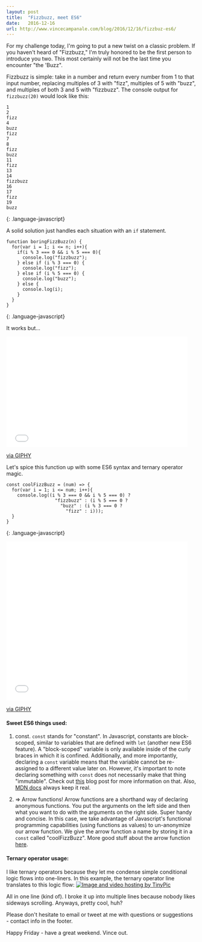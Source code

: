 ```yaml
---
layout: post
title:  "Fizzbuzz, meet ES6"
date:   2016-12-16
url: http://www.vincecampanale.com/blog/2016/12/16/fizzbuz-es6/
---
```


For my challenge today, I'm going to put a new twist on a classic problem. If you haven't heard of "Fizzbuzz," I'm truly honored to be the first person to introduce you two. This most certainly will not be the last time you encounter "the 'Buzz".

Fizzbuzz is simple: take in a number and return every number from 1 to that input number, replacing multiples of 3 with "fizz", multiples of 5 with "buzz", and multiples of both 3 and 5 with "fizzbuzz". The console output for `fizzbuzz(20)` would look like this:
```
1
2
fizz
4
buzz
fizz
7
8
fizz
buzz
11
fizz
13
14
fizzbuzz
16
17
fizz
19
buzz
```
{: .language-javascript}

A solid solution just handles each situation with an `if` statement.

```
function boringFizzBuzz(n) {
  for(var i = 1; i <= n; i++){
    if(i % 3 === 0 && i % 5 === 0){
      console.log("fizzbuzz");
    } else if (i % 3 === 0) {
      console.log("fizz");
    } else if (i % 5 === 0) {
      console.log("buzz");
    } else {
      console.log(i);
    }
  }
}
```
{: .language-javascript}

It works but...
<iframe src="//giphy.com/embed/xTiTndCIut7o7OpEL6" width="480" height="292" frameBorder="0" class="giphy-embed" allowFullScreen></iframe><p><a href="http://giphy.com/gifs/mashable-xTiTndCIut7o7OpEL6">via GIPHY</a></p>

Let's spice this function up with some ES6 syntax and ternary operator magic.

```
const coolFizzBuzz = (num) => {
  for(var i = 1; i <= num; i++){
    console.log((i % 3 === 0 && i % 5 === 0) ?
                  "fizzbuzz" : (i % 5 === 0 ?
                    "buzz" : (i % 3 === 0 ?
                      "fizz" : i)));
  }
}
```
{: .language-javascript}

<iframe src="//giphy.com/embed/6FymBmqKeBrl6" width="480" height="421" frameBorder="0" class="giphy-embed" allowFullScreen></iframe><p><a href="http://giphy.com/gifs/jaw-drop-oooooh-6FymBmqKeBrl6">via GIPHY</a></p>

#### Sweet ES6 things used:

1) const.
  `const` stands for "constant". In Javascript, constants are block-scoped, similar to variables that are defined with `let` (another new ES6 feature). A "block-scoped" variable is only available inside of the curly braces in which it is confined. Additionally, and more importantly, declaring a `const` variable means that the variable cannot be re-assigned to a different value later on. However, it's important to note declaring something with `const` does not necessarily make that thing "immutable". Check out [this](https://jack.ofspades.com/es6-const-not-immutable/) blog post for more information on that. Also, [MDN docs](https://developer.mozilla.org/en-US/docs/Web/JavaScript/Reference/Statements/const) always keep it real.

2) =>
  Arrow functions! Arrow functions are a shorthand way of declaring anonymous functions. You put the arguments on the left side and then what you want to do with the arguments on the right side. Super handy and concise. In this case, we take advantage of Javascript's functional programming capabilities (using functions as values) to un-anonymize our arrow function. We give the arrow function a name by storing it in a `const` called "coolFizzBuzz". More good stuff about the arrow function [here](https://developer.mozilla.org/en-US/docs/Web/JavaScript/Reference/Functions/Arrow_functions).

#### Ternary operator usage:
  I like ternary operators because they let me condense simple conditional logic flows into one-liners.
  In this example, the ternary operator line translates to this logic flow:
  <a href="http://tinypic.com?ref=9la3hx" target="_blank"><img src="http://i63.tinypic.com/9la3hx.jpg" border="0" alt="Image and video hosting by TinyPic"></a>

All in one line (kind of). I broke it up into multiple lines because nobody likes sideways scrolling. Anyways, pretty cool, huh?

Please don't hesitate to email or tweet at me with questions or suggestions - contact info in the footer.

Happy Friday - have a great weekend. Vince out.
